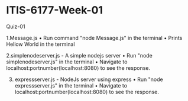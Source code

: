 # ITIS-6177-Week-01

Quiz-01

 1.Message.js 
•	Run command "node Message.js" in the terminal 
•	Prints Hellow World in the terminal

 
 2.simplenodeserver.js - A simple nodejs server
•	Run "node simplenodeserver.js" in the terminal
•	Navigate to localhost:portnumber(localhost:8080) to see the response.
 
 3. expressserver.js - NodeJs server using express
•	Run "node expressserver.js" in the terminal
•	Navigate to localhost:portnumber(localhost:8080) to see the response.

 
 
 
